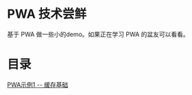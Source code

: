 # PWA 技术尝鲜

基于 PWA 做一些小的demo。如果正在学习 PWA 的盆友可以看看。



# 目录

<a href="douban/README.md">PWA示例1 -- 缓存基础 </a></br>